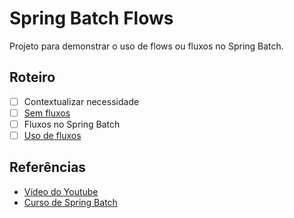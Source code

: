 # Spring Batch Flows

Projeto para demonstrar o uso de flows ou fluxos no Spring Batch.

## Roteiro

- [ ] Contextualizar necessidade
- [ ] [Sem fluxos](https://github.com/giuliana-bezerra/sb-flows/tree/v1.0)
- [ ] Fluxos no Spring Batch
- [ ] [Uso de fluxos](https://github.com/giuliana-bezerra/sb-flows/tree/v2.0)

## Referências

- [Vídeo do Youtube](https://youtu.be/q2mKKTQnPxA)
- [Curso de Spring Batch](https://www.udemy.com/course/curso-para-desenvolvimento-de-jobs-com-spring-batch/?referralCode=8743E206FA9240686B20)
